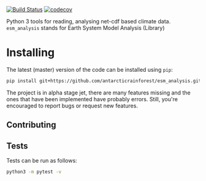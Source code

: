 [![Build Status](https://api.travis-ci.com/antarcticrainforest/esm_analysis.svg?branch=master)](https://travis-ci.com/antarcticrainforest/esm_analysis)
[![codecov](https://codecov.io/gh/antarcticrainforest/esm_analysis/branch/master/graph/badge.svg)](https://codecov.io/gh/antarcticrainforest/esm_analysis)

Python 3 tools for reading, analysing net-cdf based climate data. `esm_analysis` stands for Earth System Model Analysis (Library)

Installing
==========
The latest (master) version of the code can be installed using ```pip```:

```bash
pip install git+https://github.com/antarcticrainforest/esm_analysis.git
```

The project is in alpha stage jet, there are many features missing and the ones
that have been implemented have probably errors. Still, you're
encouraged to report bugs or request new features.

Contributing
------------
Tests
-----

Tests can be run as follows:
```bash
python3 -m pytest -v
```
